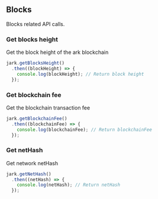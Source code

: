 ## Blocks
Blocks related API calls.

### Get blocks height
Get the block height of the ark blockchain

```js
jark.getBlocksHeight()
  .then((blockHeight) => {
    console.log(blockHeight); // Return block height
  });
```

### Get blockchain fee
Get the blockchain transaction fee

```js
jark.getBlockchainFee()
  .then((blockchainFee) => {
    console.log(blockchainFee); // Return blockchainFee
  });
```

### Get netHash
Get network netHash

```js
jark.getNetHash()
  .then((netHash) => {
    console.log(netHash); // Return netHash
  });
```